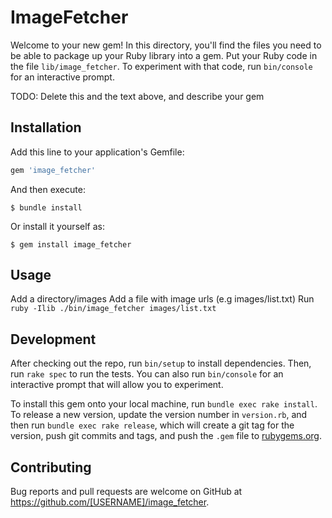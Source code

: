 # ImageFetcher

Welcome to your new gem! In this directory, you'll find the files you need to be able to package up your Ruby library into a gem. Put your Ruby code in the file `lib/image_fetcher`. To experiment with that code, run `bin/console` for an interactive prompt.

TODO: Delete this and the text above, and describe your gem

## Installation

Add this line to your application's Gemfile:

```ruby
gem 'image_fetcher'
```

And then execute:

    $ bundle install

Or install it yourself as:

    $ gem install image_fetcher

## Usage

Add a directory/images
Add a file with image urls (e.g images/list.txt)
Run `ruby -Ilib ./bin/image_fetcher images/list.txt`

## Development

After checking out the repo, run `bin/setup` to install dependencies. Then, run `rake spec` to run the tests. You can also run `bin/console` for an interactive prompt that will allow you to experiment.

To install this gem onto your local machine, run `bundle exec rake install`. To release a new version, update the version number in `version.rb`, and then run `bundle exec rake release`, which will create a git tag for the version, push git commits and tags, and push the `.gem` file to [rubygems.org](https://rubygems.org).

## Contributing

Bug reports and pull requests are welcome on GitHub at https://github.com/[USERNAME]/image_fetcher.

